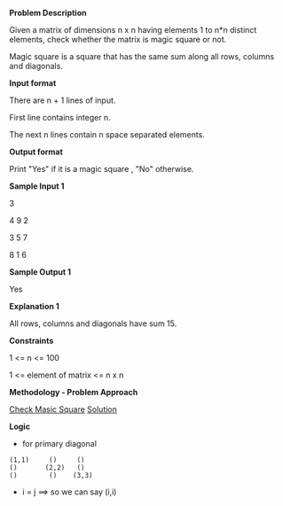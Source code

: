 **Problem Description**

Given a matrix of dimensions n x n having elements 1 to n*n distinct elements, check whether the matrix is magic square or not.

Magic square is a square that has the same sum along all rows, columns and diagonals.

**Input format**

There are n + 1 lines of input.

First line contains integer n.

The next n lines contain n space separated elements.

**Output format**

Print "Yes" if it is a magic square , "No" otherwise.

**Sample Input 1**

3

4 9 2

3 5 7

8 1 6

**Sample Output 1**

Yes

**Explanation 1**

All rows, columns and diagonals have sum 15.

**Constraints**

1 <= n <= 100

1 <= element of matrix <= n x n

**Methodology - Problem Approach**

[Check Masic Square](https://www.youtube.com/watch?v=FM7XwkAWFDs)
[Solution](./checkMagicSquare.js)

**Logic**

- for primary diagonal
```
(1,1)     ()     ()
()       (2,2)   ()
()        ()    (3,3)
```
- i = j ==> so we can say (i,i)